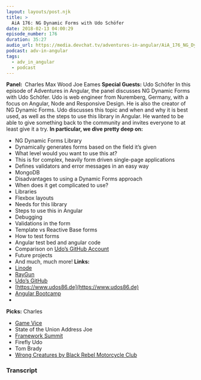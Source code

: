 ```yaml
---
layout: layouts/post.njk
title: >
  AiA 176: NG Dynamic Forms with Udo Schöfer
date: 2018-02-13 04:00:29
episode_number: 176
duration: 35:27
audio_url: https://media.devchat.tv/adventures-in-angular/AiA_176_NG_Dynamic_Forms_with_Udo_Schofer.mp3
podcast: adv-in-angular
tags:
  - adv_in_angular
  - podcast
---
```


**Panel:&nbsp;** Charles Max Wood Joe Eames **Special Guests:** Udo Schöfer In this episode of Adventures in Angular, the panel discusses NG Dynamic Forms with Udo Schöfer. Udo is web engineer from Nuremberg, Germany, with a focus on Angular, Node and Responsive Design. He is also the creator of NG Dynamic Forms. Udo discusses this topic and when and why it is best used, as well as the steps to use this library in Angular. He wanted to be able to give something back to the community and invites everyone to at least give it a try. **In particular, we dive pretty deep on:**

- NG Dynamic Forms Library
- Dynamically generates forms based on the field it’s given
- What level would you want to use this at?
- This is for complex, heavily form driven single-page applications
- Defines validators and error messages in an easy way
- MongoDB
- Disadvantages to using a Dynamic Forms approach
- When does it get complicated to use?
- Libraries
- Flexbox layouts
- Needs for this library
- Steps to use this in Angular
- Debugging
- Validations in the form
- Template vs Reactive Base forms
- How to test forms
- Angular test bed and angular code
- Comparison on [Udo’s GitHub Account](https://github.com/udos86)
- Future projects
- And much, much more!
  **Links: &nbsp;**
- [Linode](https://promo.linode.com/myangularstory/)
- [RayGun](https://raygun.com/)
- [Udo’s GitHub](https://github.com/udos86)
- [https://www.udos86.de](https://www.udos86.de)
- [Angular Bootcamp](https://angularbootcamp.com/)
-

**Picks:** Charles

- [Game Vice](https://gamevice.com/)
- State of the Union Address
  Joe
- [Framework Summit](https://www.frameworksummit.com/)
- Firefly
  Udo
- Tom Brady
- [Wrong Creatures by Black Rebel Motorcycle Club](https://itunes.apple.com/ca/album/wrong-creatures/1281520379)

### Transcript
